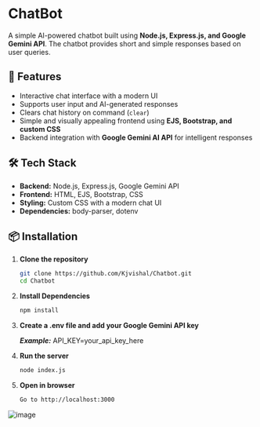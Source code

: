 # ChatBot

A simple AI-powered chatbot built using **Node.js, Express.js, and Google Gemini API**. The chatbot provides short and simple responses based on user queries.

## 📌 Features
- Interactive chat interface with a modern UI
- Supports user input and AI-generated responses
- Clears chat history on command (`clear`)
- Simple and visually appealing frontend using **EJS, Bootstrap, and custom CSS**
- Backend integration with **Google Gemini AI API** for intelligent responses

## 🛠️ Tech Stack
- **Backend:** Node.js, Express.js, Google Gemini API
- **Frontend:** HTML, EJS, Bootstrap, CSS
- **Styling:** Custom CSS with a modern chat UI
- **Dependencies:** body-parser, dotenv

## 📦 Installation
1. **Clone the repository**  
   ```sh
   git clone https://github.com/Kjvishal/Chatbot.git
   cd Chatbot

2. **Install Dependencies**  
   ```sh
   npm install

3. **Create a .env file and add your Google Gemini API key**

   ***Example:***
      API_KEY=your_api_key_here
   
4. **Run the server**  
   ```sh
   node index.js
   
5. **Open in browser**  
   ```sh
   Go to http://localhost:3000

![image](https://github.com/user-attachments/assets/bdf0688c-ff94-4157-9bc6-33add65dd364)
